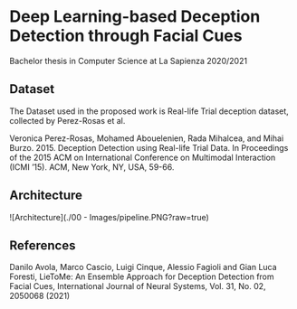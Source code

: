 # Deep Learning-based Deception Detection through Facial Cues
Bachelor thesis in Computer Science at La Sapienza 2020/2021 

## Dataset
The Dataset used in the proposed work is Real-life Trial deception dataset, collected by Perez-Rosas et al.
 
Veronica Perez-Rosas, Mohamed Abouelenien, Rada Mihalcea, and Mihai Burzo.
2015. Deception Detection using Real-life Trial Data. In Proceedings of the 2015
ACM on International Conference on Multimodal Interaction (ICMI ’15). ACM,
New York, NY, USA, 59-66.

## Architecture
![Architecture](./00 - Images/pipeline.PNG?raw=true)

## References
Danilo Avola, Marco Cascio, Luigi Cinque, Alessio Fagioli and Gian Luca Foresti,
LieToMe: An Ensemble Approach for Deception Detection from Facial Cues, International Journal of Neural Systems, Vol. 31, No. 02, 2050068 (2021)
